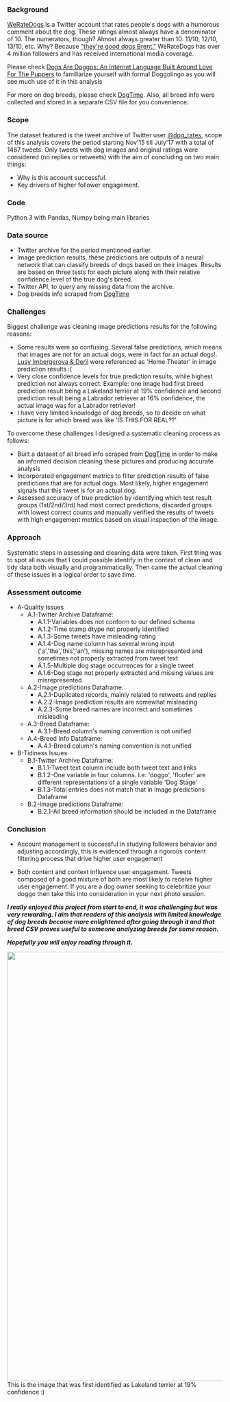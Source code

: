 ### Background

[WeRateDogs](https://en.wikipedia.org/wiki/WeRateDogs) is a Twitter account that rates people's dogs with a humorous comment about the dog. These ratings almost always have a denominator of 10. The numerators, though? Almost always greater than 10. 11/10, 12/10, 13/10, etc. Why? Because ["they're good dogs Brent."](https://www.vox.com/2018/7/23/17603566/dog-rates-good-dogs-brent-brant-got-a-puppy-meme) WeRateDogs has over 4 million followers and has received international media coverage.

Please check [Dogs Are Doggos: An Internet Language Built Around Love For The Puppers](https://www.npr.org/sections/alltechconsidered/2017/04/23/524514526/dogs-are-doggos-an-internet-language-built-around-love-for-the-puppers) to familiarize yourself with formal Doggolingo as you will see much use of it in this analysis

For more on dog breeds, please check [DogTime](https://dogtime.com/). Also, all breed info were collected and stored in a separate CSV file for you convenience.

### Scope

The dataset featured is the tweet archive of Twitter user [@dog_rates](https://twitter.com/dog_rates), scope of this analysis covers the period starting Nov'15 till July'17 with a total of 1467 tweets. Only tweets with dog images and original ratings were considered (no replies or retweets) with the aim of concluding on two main things:

- Why is this account successful.
- Key drivers of higher follower engagement. 

### Code

Python 3 with Pandas, Numpy being main libraries

### Data source

- Twitter archive for the period mentioned earlier.
- Image prediction results, these predictions are outputs of a neural network that can classify breeds of dogs based on their images. Results are based on three tests for each picture along with their relative confidence level of the true dog's breed.
- Twitter API, to query any missing data from the archive.
- Dog breeds info scraped from [DogTime](https://dogtime.com/)

### Challenges

Biggest challenge was cleaning image predictions results for the following reasons:
  - Some results were so confusing. Several false predictions, which means that images are not for an actual dogs, were in fact for an actual dogs!. [Lusy Imbergerova & Deril](https://www.youtube.com/watch?v=GL3DXJE9UJk) were referenced as 'Home Theater' in image prediction results :(
  - Very close confidence levels for true prediction results, while highest prediction not always correct. Example: one image had first breed prediction result being a Lakeland terrier at 19% confidence and second prediction result being a Labrador retriever at 16% confidence, the actual image was for a Labrador retriever!
  - I have very limited knowledge of dog breeds, so to decide on what picture is for which breed was like 'IS THIS FOR REAL??'

To overcome these challenges I designed a systematic cleaning process as follows:
  - Built a dataset of all breed info scraped from [DogTime](https://dogtime.com/) in order to make an informed decision cleaning these pictures and producing accurate analysis
  - Incorporated engagement metrics to filter prediction results of false predictions that are for actual dogs. Most likely, higher engagement signals that this tweet is for an actual dog.
  - Assessed accuracy of true prediction by identifying which test result groups (1st/2nd/3rd) had most correct predictions, discarded groups with lowest correct counts and manually verified the results of tweets with high engagement metrics based on visual inspection of the image.

### Approach

Systematic steps in assessing and cleaning data were taken. First thing was to spot all issues that I could possible identify in the context of clean and tidy data both visually and programmatically. Then came the actual cleaning of these issues in a logical order to save time.

### Assessment outcome

- A-Quality Issues
  - A.1-Twitter Archive Dataframe:
    - A.1.1-Variables does not conform to our defined schema
    - A.1.2-Time stamp dtype not properly identified
    - A.1.3-Some tweets have misleading rating
    - A.1.4-Dog name column has several wrong input ('a','the','this','an'), missing names are misrepresented and sometimes not properly extracted from tweet text
    - A.1.5-Multiple dog stage occurrences for a single tweet
    - A.1.6-Dog stage not properly extracted and missing values are misrepresented
  - A.2-Image predictions Dataframe:
    - A.2.1-Duplicated records, mainly related to retweets and replies
    - A.2.2-Image prediction results are somewhat misleading
    - A.2.3-Some breed names are incorrect and sometimes misleading
  - A.3-Breed Dataframe:
    - A.3.1-Breed column's naming convention is not unified
  - A.4-Breed Info Dataframe:
    - A.4.1-Breed column's naming convention is not unified
- B-Tidiness Issues
  - B.1-Twitter Archive Dataframe:
    - B.1.1-Tweet text column include both tweet text and links
    - B.1.2-One variable in four columns. I.e: 'doggo', 'floofer' are different representations of a single variable 'Dog Stage'
    - B.1.3-Total entries does not match that in Image predictions Dataframe
  - B.2-Image predictions Dataframe:
    - B.2.1-All breed information should be included in the Dataframe

### Conclusion

- Account management is successful in studying followers behavior and adjusting accordingly, this is evidenced through a rigorous content filtering process that drive higher user engagement

- Both content and context influence user engagement. Tweets composed of a good mixture of both are most likely to receive higher user engagement. If you are a dog owner seeking to celebritize your doggo then take this into consideration in your next photo session.

__*I really enjoyed this project from start to end, it was challenging but was very rewarding. I aim that readers of this analysis with limited knowledge of dog breeds become more enlightened after going through it and that breed CSV proves useful to someone analyzing breeds for some reason.*__

__*Hopefully you will enjoy reading through it.*__

<img src="https://pbs.twimg.com/media/C2tugXLXgAArJO4.jpg" width="1000">
This is the image that was first identified as Lakeland terrier at 19% confidence :)
